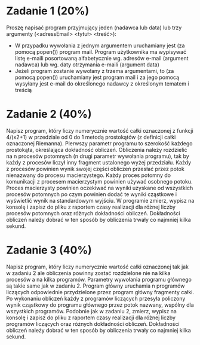 # Zadanie 1 (20%)
Proszę napisać program przyjmujący jeden (nadawca lub data) lub trzy argumenty (\<adressEmail> <tytuł> <treść>):
- W przypadku wywołania z jednym argumentem uruchamiany jest (za pomocą popen()) program mail. Program użytkownika ma wypisywać listę e-maili posortowaną
alfabetycznie wg. adresów e-mail (argument nadawca) lub wg. daty otrzymania e-maili (argument data)
- Jeżeli program zostanie wywołany z trzema argumentami, to (za pomocą popen()) uruchamiany jest program mail i za jego pomocą wysyłany jest e-mail do
określonego nadawcy z określonym tematem i treścią
# Zadanie 2 (40%)
Napisz program, który liczy numerycznie wartość całki oznaczonej z funkcji 4/(x2+1) w przedziale od 0 do 1 metodą prostokątów (z definicji całki oznaczonej Riemanna).
Pierwszy parametr programu to szerokość każdego prostokąta, określająca dokładność obliczeń. Obliczenia należy rozdzielić na n procesów potomnych (n drugi parametr
wywołania programu), tak by każdy z procesów liczył inny fragment ustalonego wyżej przedziału. Każdy z procesów powinien wynik swojej części obliczeń przesłać przez
potok nienazwany do procesu macierzystego. Każdy proces potomny do komunikacji z procesem macierzystym powinien używać osobnego potoku. Proces macierzysty
powinien oczekiwać na wyniki uzyskane od wszystkich procesów potomnych po czym powinien dodać te wyniki cząstkowe i wyświetlić wynik na standardowym wyjściu.
W programie zmierz, wypisz na konsolę i zapisz do pliku z raportem czasy realizacji dla różnej liczby procesów potomnych oraz różnych dokładności obliczeń.
Dokładności obliczeń należy dobrać w ten sposób by obliczenia trwały co najmniej kilka sekund.
# Zadanie 3 (40%)
Napisz program, który liczy numerycznie wartość całki oznaczonej tak jak w zadaniu 2 ale obliczenia powinny zostać rozdzielone nie na kilka procesów a na kilka
programów. Parametry wywołania programu głównego są takie same jak w zadaniu 2. Program główny uruchamia n programów liczących odpowiednie przydzielone
przez program główny fragmenty całki. Po wykonaniu obliczeń każdy z programów liczących przesyła policzony wynik cząstkowy do programu głównego przez potok
nazwany, wspólny dla wszystkich programów. Podobnie jak w zadaniu 2, zmierz, wypisz na konsolę i zapisz do pliku z raportem czasy realizacji dla różnej liczby
programów liczących oraz różnych dokładności obliczeń. Dokładności obliczeń należy dobrać w ten sposób by obliczenia trwały co najmniej kilka sekund.